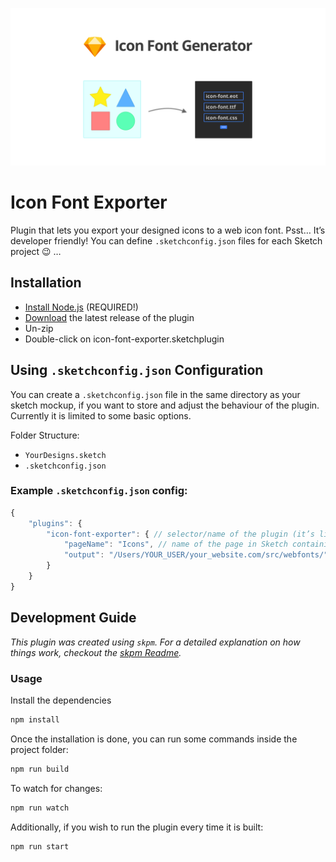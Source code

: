 ![Teaser Image](./readme/teaser.png)

# Icon Font Exporter

Plugin that lets you export your designed icons to a web icon font. 
Psst… It’s developer friendly! You can define `.sketchconfig.json` files for each Sketch project 😉 …  

## Installation

- [Install Node.js](https://nodejs.org/) (REQUIRED!)
- [Download](../../releases/latest/download/icon-font-exporter.sketchplugin.zip) the latest release of the plugin
- Un-zip
- Double-click on icon-font-exporter.sketchplugin

## Using `.sketchconfig.json` Configuration

You can create a `.sketchconfig.json` file in the same directory as your sketch mockup, if you want to store and adjust the behaviour of the plugin. Currently it is limited to some basic options.

Folder Structure:
- `YourDesigns.sketch`
- `.sketchconfig.json`

### Example `.sketchconfig.json` config:

```js
{
	"plugins": {
		"icon-font-exporter": { // selector/name of the plugin (it’s like a namespaces
			"pageName": "Icons", // name of the page in Sketch containing your icon artboards
			"output": "/Users/YOUR_USER/your_website.com/src/webfonts/" // Output folder (example)
		}
	}
}
```

## Development Guide

_This plugin was created using `skpm`. For a detailed explanation on how things work, checkout the [skpm Readme](https://github.com/skpm/skpm/blob/master/README.md)._

### Usage

Install the dependencies

```bash
npm install
```

Once the installation is done, you can run some commands inside the project folder:

```bash
npm run build
```

To watch for changes:

```bash
npm run watch
```

Additionally, if you wish to run the plugin every time it is built:

```bash
npm run start
```
